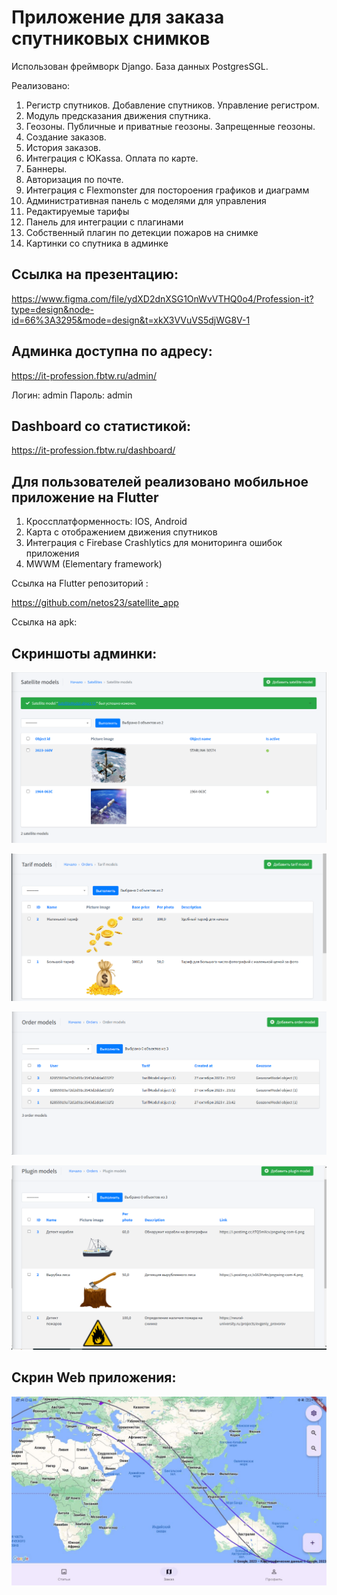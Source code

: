 # Приложение для заказа спутниковых снимков

Использован фреймворк Django. База данных PostgresSGL.

Реализовано:

1) Регистр спутников. Добавление спутников. Управление регистром. 
2) Модуль предсказания движения спутника.
3) Геозоны. Публичные и приватные геозоны. Запрещенные геозоны.
4) Создание заказов.
5) История заказов.
6) Интеграция с ЮKassa. Оплата по карте.
7) Баннеры.
8) Авторизация по почте.
9) Интеграция с Flexmonster для постороения графиков и диаграмм
10) Административная панель с моделями для управления
11) Редактируемые тарифы
12) Панель для интеграции с плагинами
13) Собственный плагин по детекции пожаров на снимке
14) Картинки со спутника в админке


## Ссылка на презентацию:

https://www.figma.com/file/ydXD2dnXSG1OnWvVTHQ0o4/Profession-it?type=design&node-id=66%3A3295&mode=design&t=xkX3VVuVS5djWG8V-1
## Админка доступна по адресу:

https://it-profession.fbtw.ru/admin/

Логин: admin
Пароль: admin

## Dashboard со статистикой:

https://it-profession.fbtw.ru/dashboard/

## Для пользователей реализовано мобильное приложение на Flutter
1) Кроссплатформенность: IOS, Android
2) Карта с отображением движения спутников
3) Интеграция с Firebase Crashlytics для мониторинга ошибок приложения
4) MWWM (Elementary framework)

Ссылка на Flutter репозиторий :

https://github.com/netos23/satellite_app

Ссылка на apk:


## Скриншоты админки:

![Alt text](demo_pictures/img.png)

![Alt text](demo_pictures/img_1.png)

![Alt text](demo_pictures/img_2.png)

![Alt text](demo_pictures/img_3.png)

## Скрин Web приложения:

![Alt text](demo_pictures/img_4.png)


